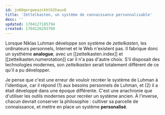 ```yaml
---
id: jn68qergweazckhtb1hauv6
title: 'Zettelkasten, un système de connaissance personnalisable'
desc: ''
updated: 1704127185794
created: 1704126293769
---
```


Lorsque Niklas Luhman développe son système de _zettelkasten_, les ordinateurs personnels, Internet et le Web n'existent pas. Il fabrique donc un systhème **analogue**, avec un [[zettelkasten.index]] et [[zettelkasten.numerotation]] car il n'a pas d'autre choix. S'il disposait des technologies modernes, son _zettelkasten_ serait totalement différent de ce qu'il a pu développer.

Je pense que c'est une erreur de vouloir recréer le système de Luhman à l'identique, car il répond (1) aux besoins personnels de Luhman, et (2) il a était développé dans une époque différente. C'est une anachronie que d'utiliser les outils modernes pour recréer un système ancien. À l'inverse, chacun devrait conserver la philosophie : cultiver sa parcelle de connaissance, et mettre en place un système **personalisé**.
